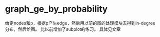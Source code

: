 graph_ge_by_probability
=======================

给定nodes和p，根据p产生edge，然后用以前的图的处理模块去得到in-degree分布，然后绘图。
比以前增加了subplot的练习。
具体见文章
